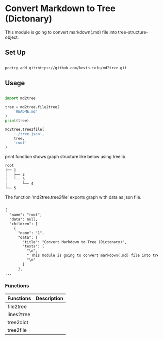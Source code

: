 
# Convert Markdown to Tree (Dictonary)

 This module is going to convert markdown(.md) file into tree-structure-object.

## Set Up

```bash

poetry add git+https://github.com/kevin-tofu/md2tree.git

```

## Usage

```python

import md2tree

tree = md2tree.file2tree(
    'README.md'
)
print(tree)

md2tree.tree2file(
    './tree.json',
    tree,
    'root'
)

```

 print function shows graph structure like below using treelib.

```txt
root
├── 1
│   ├── 2
│   └── 3
│       └── 4
└── 5
```

 The function 'md2tree.tree2file' exports graph with data as json file.

```txt

{
  "name": "root",
  "data": null,
  "children": [
    {
      "name": "1",
      "data": {
        "title": "Convert Markdown to Tree (Dictonary)",
        "texts": [
          "\n",
          " This module is going to convert markdown(.md) file into tree-structure-object.\n",
          "\n"
        ]
      },
...

```

### Functions

| Functions | Description |
| --- | --- |
| file2tree |  |
| lines2tree |  |
| tree2dict |  |
| tree2file |  |
